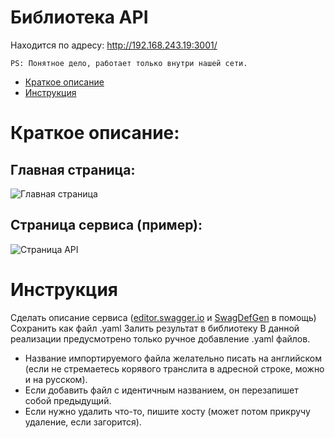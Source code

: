 # Библиотека API

Находится по адресу: 
http://192.168.243.19:3001/

`PS: Понятное дело, работает только внутри нашей сети.`

- [Краткое описание](#summary)
- [Инструкция](#guide)

<a name="summary"></a> 
Краткое описание:
==================

Главная страница:
------------------

![Главная страница](https://downloader.disk.yandex.ru/preview/0305ca698da217fc060e9340545c2ee7f8a7305e6bccbd8b4e50278eba9d3816/637bb54b/KjiGTGREfQU7GkWv2zttswXbOtHfNLmO12_IYOxMrkgHfgkN1nt5lFEaZWnATK8cXKLq-bE_xnYXEPr2kkOl_w%3D%3D?uid=0&filename=instr1.bmp&disposition=inline&hash=&limit=0&content_type=image%2Fjpeg&owner_uid=0&tknv=v2&size=2048x2048)

Страница сервиса (пример):
------------------
![Страница API](https://downloader.disk.yandex.ru/preview/0a897ed744f2af90348abd5cfe83becb7cf9c573246554b77f4f02bbe27c0e19/637bb585/FiAC76WtzlKBCgpm-nd6PQXbOtHfNLmO12_IYOxMrkjnPHrTtkYq2gr3M96r5xvFXg7_dxVUuhm9RnIzIfFKfg%3D%3D?uid=0&filename=instr2.bmp&disposition=inline&hash=&limit=0&content_type=image%2Fjpeg&owner_uid=0&tknv=v2&size=2048x2048)

<a name="guide"></a> 
Инструкция
==================
Сделать описание сервиса ([editor.swagger.io](https://editor.swagger.io) и [SwagDefGen](https://roger13.github.io/SwagDefGen) в помощь)
Сохранить как файл .yaml
Залить результат в библиотеку
В данной реализации предусмотрено только ручное добавление .yaml файлов. 
- Название импортируемого файла желательно писать на английском (если не стремаетесь корявого транслита в адресной строке, можно и на русском).
- Если добавить файл с идентичным названием, он перезапишет собой предыдущий.
- Если нужно удалить что-то, пишите хосту (может потом прикручу удаление, если загорится).

